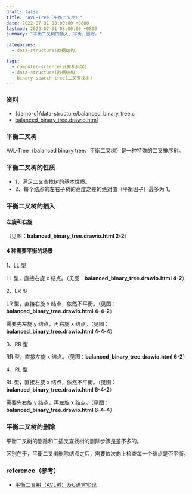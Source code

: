 ```yaml
---
draft: false
title: "AVL-Tree（平衡二叉树）"
date: 2022-07-31 08:00:00 +0800
lastmod: 2022-07-31 08:00:00 +0800
summary: "平衡二叉树的插入、平衡、删除。"

categories:
  - data-structure(数据结构)

tags:
  - computer-science(计算机科学)
  - data-structure(数据结构)
  - binary-search-tree(二叉查找树)
---
```


### 资料

- {demo-c}/data-structure/balanced_binary_tree.c
- <a href="/drawio/computer-science/data-structure/balanced_binary_tree.drawio.html">balanced_binary_tree.drawio.html</a>

### 平衡二叉树

AVL-Tree（balanced binary tree、平衡二叉树）是一种特殊的二叉排序树。

### 平衡二叉树的性质

- 1、满足二叉查找树的基本性质。
- 2、每个结点的左右子树的高度之差的绝对值（平衡因子）最多为 1。

### 平衡二叉树的插入

#### 左旋和右旋

（见图：**balanced_binary_tree.drawio.html 2-2**）

#### 4 种需要平衡的场景

1、LL 型

LL 型，直接右旋 x 结点。（见图：**balanced_binary_tree.drawio.html 4-2**）

2、LR 型

LR 型，直接右旋 x 结点，依然不平衡。（见图：**balanced_binary_tree.drawio.html 4-4-2**）

需要先左旋 y 结点，再右旋 x 结点。（见图：**balanced_binary_tree.drawio.html 4-4-4**）

3、RR 型

RR 型，直接左旋 x 结点。（见图：**balanced_binary_tree.drawio.html 6-2**）

4、RL 型

RL 型，直接左旋 x 结点，依然不平衡。（见图：**balanced_binary_tree.drawio.html 6-4-2**）

需要先右旋 y 结点，再左旋 x 结点。（见图：**balanced_binary_tree.drawio.html 6-4-4**）

### 平衡二叉树的删除

平衡二叉树的删除和二插叉查找树的删除步骤是差不多的。

区别在于，平衡二叉树删除结点之后，需要依次向上检查每一个结点是否平衡。

### reference（参考）

- [平衡二叉树（AVL树）及C语言实现](http://c.biancheng.net/view/3432.html)
